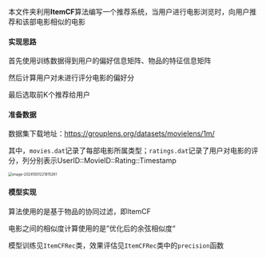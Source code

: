 本文件夹利用**ItemCF**算法编写一个推荐系统，当用户进行电影浏览时，向用户推荐和该部电影相似的电影

#### 实现思路

首先使用训练数据得到用户的偏好信息矩阵、物品的特征信息矩阵

然后计算用户对未进行评分电影的偏好分

最后选取前K个推荐给用户

#### 准备数据

数据集下载地址：https://grouplens.org/datasets/movielens/1m/

其中，`movies.dat`记录了每部电影所属类型；`ratings.dat`记录了用户对电影的评分，列分别表示UserID::MovieID::Rating::Timestamp

<img src="C:\Users\11842\AppData\Roaming\Typora\typora-user-images\image-20241001221815261.png" alt="image-20241001221815261" style="zoom:50%;" />

#### 模型实现

算法使用的是基于物品的协同过滤，即ItemCF

电影之间的相似度计算使用的是”优化后的余弦相似度“

模型训练见`ItemCFRec`类，效果评估见`ItemCFRec`类中的`precision`函数
